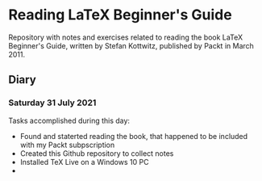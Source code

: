 # Reading LaTeX Beginner's Guide

Repository with notes and exercises related to reading the book LaTeX Beginner's Guide, written by Stefan Kottwitz, published by Packt in March 2011.

## Diary

### Saturday 31 July 2021

Tasks accomplished during this day:

- Found and staterted reading the book, that happened to be included with my Packt subpscription
- Created this Github repository to collect notes
- Installed TeX Live on a Windows 10 PC
- 
